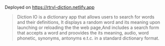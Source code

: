 Deployed on
https://rtrvl-diction.netlify.app
> Diction IO is a dictionary app that allows users to search for words and their definitions, It displays a random word and its meaning upon launching or reloading the the web page,And includes a search form that accepts a word and proovides the its meaning, audio, word phonetic, synonyms, antonyms e.t.c. in a standard dictionary format.
